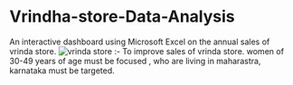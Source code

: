 # Vrindha-store-Data-Analysis
An interactive dashboard using Microsoft Excel on the annual sales of vrinda store.
![vrinda store ](https://github.com/Shravani-26/Vrindha-store-Data-Analysis/assets/140944467/8ff25927-c5f4-4ac5-94de-4f4db392f007)
:- To improve sales of vrinda store. women of 30-49 years of age must be focused , who are living in maharastra, karnataka must be targeted.
